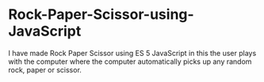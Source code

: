 # Rock-Paper-Scissor-using-JavaScript
I have made Rock Paper Scissor using ES 5 JavaScript in this the user plays with the computer where the computer automatically picks up any random rock, paper or scissor.

